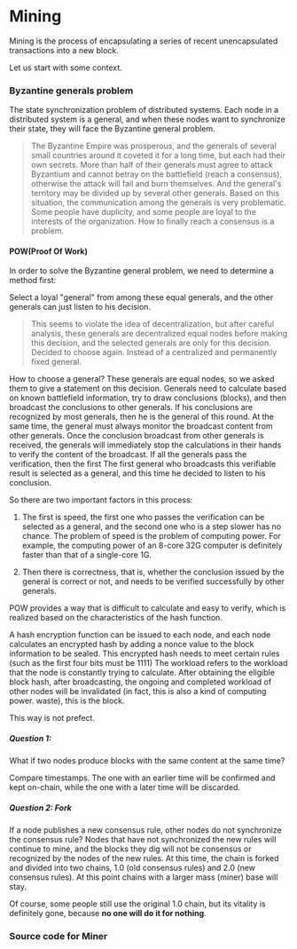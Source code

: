 # Mining

Mining is the process of encapsulating a series of recent unencapsulated transactions into a new block.

Let us start with some context.



### Byzantine generals problem

The state synchronization problem of distributed systems. Each node in a distributed system is a general, and when these nodes want to synchronize their state, they will face the Byzantine general problem.

>  The Byzantine Empire was prosperous, and the generals of several small countries around it coveted it for a long time, but each had their own secrets. More than half of their generals must agree to attack Byzantium and cannot betray on the battlefield (reach a consensus), otherwise the attack will fail and burn themselves. And the general's territory may be divided up by several other generals. Based on this situation, the communication among the generals is very problematic. Some people have duplicity, and some people are loyal to the interests of the organization. How to finally reach a consensus is a problem.

#### POW(Proof Of Work)

In order to solve the Byzantine general problem, we need to determine a method first: 

Select a loyal "general" from among these equal generals, and the other generals can just listen to his decision.

> This seems to violate the idea of decentralization, but after careful analysis, these generals are decentralized equal nodes before making this decision, and the selected generals are only for this decision. Decided to choose again. Instead of a centralized and permanently fixed general.

How to choose a general?
These generals are equal nodes, so we asked them to give a statement on this decision. Generals need to calculate based on known battlefield information, try to draw conclusions (blocks), and then broadcast the conclusions to other generals. If his conclusions are recognized by most generals, then he is the general of this round.
At the same time, the general must always monitor the broadcast content from other generals. Once the conclusion broadcast from other generals is received, the generals will immediately stop the calculations in their hands to verify the content of the broadcast. If all the generals pass the verification, then the first The first general who broadcasts this verifiable result is selected as a general, and this time he decided to listen to his conclusion.

So there are two important factors in this process:

1. The first is speed, the first one who passes the verification can be selected as a general, and the second one who is a step slower has no chance. The problem of speed is the problem of computing power. For example, the computing power of an 8-core 32G computer is definitely faster than that of a single-core 1G.

2. Then there is correctness, that is, whether the conclusion issued by the general is correct or not, and needs to be verified successfully by other generals.

POW provides a way that is difficult to calculate and easy to verify, which is realized based on the characteristics of the hash function.

A hash encryption function can be issued to each node, and each node calculates an encrypted hash by adding a nonce value to the block information to be sealed. This encrypted hash needs to meet certain rules (such as the first four bits must be 1111)
The workload refers to the workload that the node is constantly trying to calculate. After obtaining the eligible block hash, after broadcasting, the ongoing and completed workload of other nodes will be invalidated (in fact, this is also a kind of computing power. waste), this is the block.



This way is not prefect.

##### Question 1: 

What if two nodes produce blocks with the same content at the same time? 

Compare timestamps. The one with an earlier time will be confirmed and kept on-chain, while the one with a later time will be discarded.

##### Question 2:  Fork

If a node publishes a new consensus rule, other nodes do not synchronize the consensus rule?
Nodes that have not synchronized the new rules will continue to mine, and the blocks they dig will not be consensus or recognized by the nodes of the new rules. At this time, the chain is forked and divided into two chains, 1.0 (old consensus rules) and 2.0 (new consensus rules). At this point chains with a larger mass (miner) base will stay.

Of course, some people still use the original 1.0 chain, but its vitality is definitely gone, because **no one will do it for nothing**.



### Source code for Miner